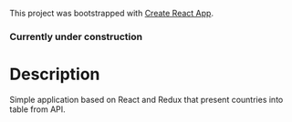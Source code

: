 This project was bootstrapped with [Create React App](https://github.com/facebookincubator/create-react-app).

### Currently under construction

# Description
Simple application based on React and Redux that present countries into table from API.

